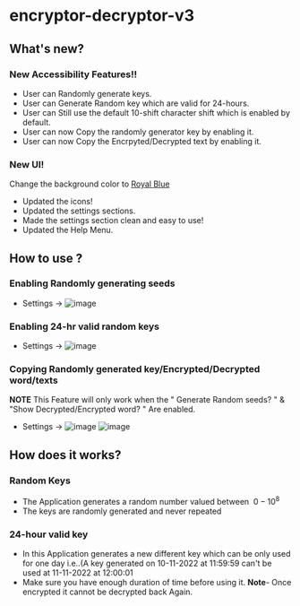 # encryptor-decryptor-v3
## What's new?
### New Accessibility Features!!
- User can Randomly generate keys.
- User can Generate Random key which are valid for 24-hours.
- User can Still use the default 10-shift character shift which is enabled by default.
- User can now Copy the randomly generator key by enabling it.
- User can now Copy the Encrpyted/Decrypted text by enabling it.
### New UI!
Change the background color to [Royal Blue](https://www.google.com/search?q=royal+blue)
- Updated the icons!
- Updated the settings sections.
- Made the settings section clean and easy to use!
- Updated the Help Menu.
## How to use ?
### Enabling Randomly generating seeds 
- Settings -> ![image](https://user-images.githubusercontent.com/93775719/201476264-25e45ae3-356c-4803-bdd6-33add07a4479.png)
### Enabling 24-hr valid random keys
- Settings -> ![image](https://user-images.githubusercontent.com/93775719/201476311-4898c8ba-b067-4191-aea0-d3560e262151.png)
### Copying Randomly generated key/Encrypted/Decrypted word/texts 
**NOTE** This Feature will only work when the " Generate Random seeds? " & "Show Decrypted/Encrypted word? " Are enabled.
- Settings -> ![image](https://user-images.githubusercontent.com/93775719/201477185-1bc48da5-5286-4d3f-b87e-878350e3ec02.png)
![image](https://user-images.githubusercontent.com/93775719/201476534-c0434d2e-c642-40b5-bb03-ed10ae0264a1.png)

## How does it works?
### Random Keys
- The Application generates a random number valued between $\ 0-10^8$
- The keys are randomly generated and never repeated
### 24-hour valid key
- In this Application generates a new different key which can be only used for one day i.e..(A key generated on 10-11-2022 at 11:59:59 can't be used at 11-11-2022 at 12:00:01
- Make sure you have enough duration of time before using it.
**Note**- Once encrypted it cannot be decrypted back Again.

